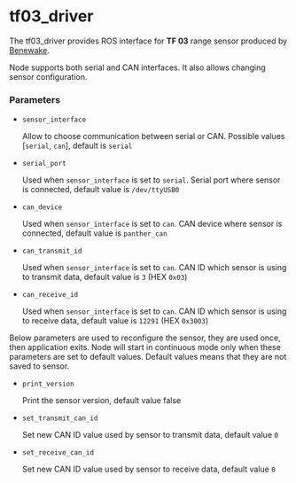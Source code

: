 # tf03_driver

The tf03_driver provides ROS interface for **TF 03** range sensor produced by [Benewake](http://en.benewake.com/).

Node supports both serial and CAN interfaces. It also allows changing sensor configuration.

### Parameters

- `sensor_interface`

   Allow to choose communication between serial or CAN. Possible values [`serial`, `can`], default is `serial`

- `serial_port`

   Used when `sensor_interface` is set to `serial`. Serial port where sensor is connected, default value is `/dev/ttyUSB0`

- `can_device`

   Used when `sensor_interface` is set to `can`. CAN device where sensor is connected, default value is `panther_can`

- `can_transmit_id`

   Used when `sensor_interface` is set to `can`. CAN ID which sensor is using to transmit data, default value is `3` (HEX `0x03`)

- `can_receive_id`

   Used when `sensor_interface` is set to `can`. CAN ID which sensor is using to receive data, default value is `12291` (HEX `0x3003`)

Below parameters are used to reconfigure the sensor, they are used once, then application exits. Node will start in continuous mode only when these parameters are set to default values. Default values means that they are not saved to sensor.

- `print_version`

   Print the sensor version, default value false

- `set_transmit_can_id`

   Set new CAN ID value used by sensor to transmit data, default value `0`

- `set_receive_can_id`

   Set new CAN ID value used by sensor to receive data, default value `0`